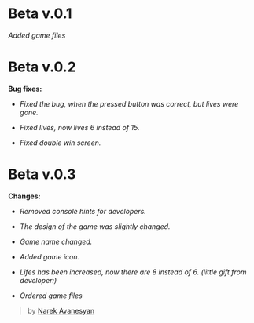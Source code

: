 # Beta v.0.1

*Added game files*

# Beta v.0.2

**Bug fixes:**

- *Fixed the bug, when the pressed button was correct, but lives were gone.*

- *Fixed lives, now lives 6 instead of 15.*

- *Fixed double win screen.*

# Beta v.0.3

**Changes:**

- *Removed console hints for developers.*

- *The design of the game was slightly changed.*

- *Game name changed.*

- *Added game icon.*

- *Lifes has been increased, now there are 8 instead of 6. (little gift from developer:)*

- *Ordered game files*


> by [Narek Avanesyan](https://narekavanesyan.blogspot.com/)